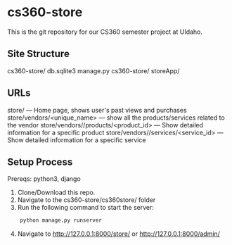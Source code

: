 # cs360-store
This is the git repository for our CS360 semester project at UIdaho.

## Site Structure
cs360-store/
    db.sqlite3
    manage.py
    cs360-store/
    storeApp/

## URLs
store/ — Home page, shows user's past views and purchases
store/vendors/<unique_name> — show all the products/services related to the vendor
store/vendors/<name>/products/<product_id> — Show detailed information for a specific product 
store/vendors/<name>/services/<service_id> — Show detailed information for a specific service

## Setup Process
Prereqs: python3, django

1. Clone/Download this repo.
2. Navigate to the cs360-store/cs360store/ folder
3. Run the following command to start the server:

```bash
	python manage.py runserver
```

4. Navigate to http://127.0.0.1:8000/store/ or http://127.0.0.1:8000/admin/
